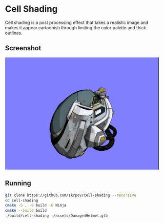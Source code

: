 # Cell Shading

Cell shading is a post processing effect that takes a realistic image and makes it appear 
cartoonish through limiting the color palette and thick outlines.

## Screenshot
![screenshot](./docs/images/screenshot.png)

## Running

```sh
git clone https://github.com/skrpov/cell-shading --recursive
cd cell-shading
cmake -S . -B build -G Ninja
cmake --build build
./build/cell-shading ./assets/DamagedHelmet.glb
```
